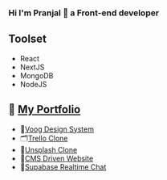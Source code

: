 ### Hi I'm Pranjal 👋 a Front-end developer

## Toolset
- React
- NextJS
- MongoDB
- NodeJS

## 💼 [My Portfolio](https://www.notion.so/77a5f48c5d6c44e3b0d8dd8aefe5324c?v=944a66e627a44aa0b63361a0565dca0b)
- 🎨[Voog Design System](https://voog-design-system.netlify.app/)
- 🗂[Trello Clone](https://trullo-trello-clone.netlify.app/)
- 📸[Unsplash Clone](https://onsplash-unsplash-clone.netlify.app/)
- 📮[CMS Driven Website](https://guncms.vercel.app/)
- 💬[Supabase Realtime Chat](https://supabase-chat.netlify.app/)
